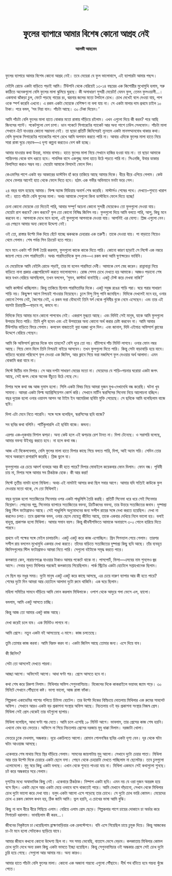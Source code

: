 <div align=center>
<img src=https://images.prothomalo.com/prothomalo-bangla%2F2022-06%2F4efe9135-b492-4aa6-a527-3c469c70f28f%2FUntitled_13.png?rect=0%2C58%2C306%2C161&w=1200&ar=40%3A21&auto=format%2Ccompress&ogImage=true&mode=crop&overlay=&overlay_position=bottom&overlay_width_pct=1 />
<br><br>
<h1>ফুলের ব্যাপারে আমার বিশেষ কোনো আগ্রহ নেই</h1> 
<h4>আলভী আহমেদ</h4>
<br><br>
</div>

ফুলের ব্যাপারে আমার বিশেষ কোনো আগ্রহ নেই। তবে মেয়েরা যে ফুল ভালোবাসে, এই ব্যাপারটা আমার পছন্দ।

বেইলি রোডে একটা বাড়িতে পড়াই আমি। টিউশনি থেকে বেরিয়েই ১৩-১৪ বছরের এক কিশোরীর মুখোমুখি হলাম, সরু কাঠিতে অনেকগুলো বেলি ফুলের মালা ঝুলিয়ে ঘুরছে। কী অসাধারণ সুন্দরী মেয়েটা! যেমন ফুল, তেমন ফুলওয়ালী...। একমাথা ঝাঁকড়া চুল, ফেটে পড়ছে গায়ের রং, ঝরনার জলের মতো টলটলে চোখ। চোখ দেখেই বলে দেওয়া যায়, পাপ ওকে স্পর্শ করেনি এখনো। এ রকম একটা মেয়েকে বেশিক্ষণ না বলা যায় না। সে একটা মালার দাম প্রথমে চাইল ১০ টাকা। পরে বলল, ‘সব নিয়া যান। পাঁচটা আছে। ৩০ টেকা দিয়েন।’

আমি পাঁচটা বেলি ফুলের মালা হাতে বোকার মতো রাস্তায় দাঁড়িয়ে রইলাম। এখন এগুলো দিয়ে কী করব? পরে আছি জিনসের প্যান্ট। পকেটগুলো বেশ চাপা। ডান পকেটে সিগারেটের প্যাকেট আর অন্য পাশে ঢাউস সেলফোন। পাঁচটা মালা সেখানে এঁটে যাওয়ার কোনো সম্ভাবনা নেই। তা ছাড়া প্রতিটি জিনিসেরই ন্যূনতম একটা মানসম্মানবোধ থাকার কথা। বেলি ফুলকে সিগারেটের প্যাকেটের পাশে রেখে আমি অপমান করতে পারি না। আবার এদিকে ফুলের মালা হাতে নিয়ে সারা রাস্তা ঘুরে বেড়াব—এ দৃশ্য কল্পনা করতেও বেশ কষ্ট হচ্ছে।

আমার যাওয়ার কথা উত্তরা, মামার বাসায়। হাতে ফুলের মালা নিয়ে সেখানে হাজির হওয়া যায় না। তা ছাড়া আমাকে শান্তিনগর থেকে বাস ধরতে হবে। পাবলিক বাসে একগুচ্ছ মালা হাতে উঠে পড়তে পারি না। সিএনজি, উবার ডাকার বিলাসিতা করাও সম্ভব নয়। মেয়েটা আমাকে বিপদেই ফেলে দিল।

কেএফসির পাশে একটা বড় আকারের ডাস্টবিন হাঁ করে তাকিয়ে আছে আমার দিকে। ধীরে ধীরে এগিয়ে গেলাম। কেউ দেখে ফেলার আগেই হাত থেকে ফেলে দিতে হবে। হঠাৎ এক গভীর অভিমানে মনটা ভরে গেল।

২৪ বছর বয়স হয়েছে আমার। ফিল্ম অ্যান্ড মিডিয়ায় অনার্স শেষ করেছি। মাস্টার্সও শেষের পথে। দেখতে–শুনতে খারাপ নই। হাতে পাঁচটা বেলি ফুলের মালা। অথচ আমাকে সেগুলো কিনা ডাস্টবিনে ফেলে দিতে হচ্ছে!

চেনা কোনো মেয়েকে তো দিতেই পারি, আবার সম্পূর্ণ অচেনা কোনো সুন্দরী মেয়েকেও তো ফুলগুলো দেওয়া যায়। মেয়েটা রাগ করবে? কেন করবে? ফুল তো কোনো নিষিদ্ধ জিনিস নয়। ফুলগুলো দিয়ে আমি বলতে পারি, আপু, কিছু মনে করবেন না। আপনাকে দেখে মনে হলো, এই ফুলগুলো আপনাকে দেওয়া যায়। আপনিই এর যোগ্য। প্লিজ এগুলো নেন। এর পেছনে আমার অন্য কোনো উদ্দেশ্য নেই।

ওই তো, রাস্তার উল্টো দিক দিয়ে হেঁটে যাচ্ছে ঝকঝকে চেহারার এক তরুণী। তাকে দেওয়া যায়। পা বাড়াতে গিয়েও থেমে গেলাম। শেষ পর্যন্ত সিন ক্রিয়েট হতে পারে।

মনে মনে একটা শর্ট লিস্ট তৈরি করলাম, ফুলগুলো কাকে কাকে দিতে পারি। কোনো কারণ ছাড়াই সে লিস্টে এক নম্বরে জায়গা পেয়ে গেল পারমিতাদি। অথচ পারমিতাদিকে ফুল দেব—এ রকম কথা আমি ঘুণাক্ষরেও ভাবিনি।

যে মেয়েটাকে আমি বেইলি রোডে পড়াই, তার মা হলেন পারমিতা দেবী। আমাকে বেশ স্নেহ করেন। রান্নাবান্না নিয়ে বাড়িতে নানা প্রকার এক্সপেরিমেন্ট করতে ভালোবাসেন। রোজ সেসব চেখে দেখতে হয় আমাকে। আজও পড়ানো শেষ করে যখন বেরিয়ে আসছিলাম, তখন বললেন, ‘সুমন, কাস্টার্ড বানাইছি। একটু টেস্ট করে দেখবা নাকি?’

আমি কাস্টার্ড খাচ্ছিলাম। কিন্তু তাকিয়ে ছিলাম পারমিতাদির দিকে। একটু সবুজ রঙের শাড়ি পরা। ঘরে পরার সাধারণ শাড়ি নয়। কিছুক্ষণ আগে নিশ্চয়ই শাওয়ার নিয়েছেন। চুলে বিন্দু বিন্দু পানি জমেছিল। দিদিকে দেখলেই মনে হয়, ওনার কোনো শৈশব নেই, কৈশোর নেই, এ রকম ভরা যৌবনেই তিনি স্বর্গ থেকে পৃথিবীর বুকে নেমে এসেছেন। এবং তার এই বয়সটা চিরস্থায়ী—বাড়বে না, কমবে না।

দিদিকে নিয়ে আমার মনে কোনো পাপবোধ নেই। একরাশ মুগ্ধতা আছে। এবং দিদিই সেই মানুষ, যাকে আমি ফুলগুলো উপহার দিতে পারি। তিনি খুশি হবেন এবং এই উপহারের অন্য কোনো অর্থ করার চেষ্টা করবেন না। আমি আবার টিউশনির বাড়িতে ফিরে গেলাম। কলবেল বাজাতেই বুয়া দরজা খুলে দিল। এবং জানাল, দিদি এইমাত্র অফিসার্স ক্লাবের উদ্দেশে বেরিয়ে গেছেন।

আমি কি অফিসার্স ক্লাবের দিকে যাব তাহলে? বেশি দূরে তো নয়। হাঁটাপথে পাঁচ মিনিট লাগবে। ওনার ফোন নম্বর আছে। গিয়ে ফোন দিলে তিনি নিশ্চয়ই বাইরে আসবেন। তখন ফুলগুলো দিতে পারি। কিন্তু সেটা বাড়াবাড়ি হয়ে যাবে। বাড়িতে ঘরোয়া পরিবেশে ফুল দেওয়া এক জিনিস, আর ক্লাবে গিয়ে ভরা মজলিশে ফুল দেওয়ার অর্থ আলাদা। এমন বোকামি করা যাবে না।

লিস্টে দ্বিতীয় নাম দিপার। সে আর দশটা সাধারণ মেয়ের মতো না। মেয়েদের যে শাড়ি–গয়নার ঘরোয়া একটা জগৎ আছে, সেই জগৎ থেকে অনেক উঁচুতে উঠে গেছে সে।

দিপার সঙ্গে কথা বন্ধ আজ দুমাস হলো। সিলি একটা বিষয় নিয়ে আমরা দুজন মুখ–দেখাদেখি বন্ধ করেছি। ঘটনা খুব সামান্য। আমরা একটা ফিল্ম অ্যাপ্রিসিয়েশন কোর্স করি। সেখানে মার্টিন স্করসিসের সিনেমা নিয়ে আলোচনা হচ্ছিল। বছর দুয়েক হলো ওনার ওয়ানস আপন আ টাইম ইন আমেরিকা ছবিটা মুক্তি পেয়েছে। সে ছবিকে আমি বলেছিলাম বাজে ছবি।

দিপা এটা মেনে নিতে পারেনি। সঙ্গে সঙ্গে বলেছিল, স্করসিসের ছবি বাজে?

সব ছবির কথা বলিনি। পার্টিকুলারলি এই ছবিটা বাজে। জঘন্য।

এরপর এক–দুকথায় বিশাল ঝগড়া। অন্য কেউ হলে এই ঝগড়ার রেশ টানত না। দিপা টেনেছে। ও সরাসরি বলেছে, আমার বক্তব্য উইথড্র করতে হবে। না হলে কথা বন্ধ।

আজ এই বিকেলবেলায়, বেলি ফুলের মালা হাতে দিপার কাছে গিয়ে বলতে পারি, দিপা, আই অ্যাম সরি। সেদিন তোর সাথে অকারণে রাগারাগি করেছি। প্লিজ ভুলে যা।

ফুলগুলোর এর চেয়ে আদর্শ ব্যবহার আর কী হতে পারে? দিপার মোবাইলে কয়েকবার ফোন দিলাম। ফোন বন্ধ। পৃথিবী চায় না, দিপার সঙ্গে আমার সব ঠিকঠাক হোক। কী আর করা!

লিস্টে তৃতীয় নামটা হলো মিথিলা। অথচ এই নামটাই আসার কথা ছিল সবার আগে। আমার যদি সত্যিই কাউকে ফুল দেওয়ার মতো থাকে, সে তো মিথিলাই।

বছর দুয়েক হলো সত্যজিতের সিনেমার ওপর একটা পাণ্ডুলিপি তৈরি করছি। প্রতিটি সিনেমা ধরে ধরে সেই সিনেমার বিশ্লেষণ। পেছনের গল্প, সিনেমার ব্যাপারে সত্যজিতের বক্তব্য, ক্রিটিকদের বক্তব্য, তার উত্তরে সত্যজিতের জবাব। দুষ্পাপ্র্য কিছু স্টিল ফটোগ্রাফও আছে। সেই পাণ্ডুলিপি অনুমোদনের জন্য সন্দীপ রায়ের সঙ্গে দেখা করতে হয়েছিল। দেখা না করলেও চলত। তবে প্রকাশক বলল, ওনার ছেলে যেহেতু জীবিত আছে, তাকে একবার দেখিয়ে নিলে ভালো হয়। বলাই বাহুল্য, প্রকাশক হলো মিথিলা। আমার সমান বয়স। কিন্তু জীবনীশক্তিতে আমাকে অনায়াসে ৩-০ গোলে হারিয়ে দিতে পারবে।

প্রথমে ওই পক্ষের সঙ্গে মেইল চালাচালি। একটু একটু করে কাজ এগোচ্ছিল। গ্রিন সিগন্যাল পেয়ে গেলাম। তারপর সন্দীপ রায় বললেন মুখোমুখি একবার দেখা করতে। তাঁদের বাড়িতে সত্যজিতের দুষ্পাপ্র্য কিছু ছবি আছে। তাঁর ব্যবহৃত জিনিসগুলোর স্টিল ফটোগ্রাফও আমরা নিতে পারি। সেগুলো বইটাকে সমৃদ্ধ করতে পারে।

কলকাতা কেন, নারায়ণগঞ্জে যাওয়ার টাকাও আমার পকেটে থাকে না। পাসপোর্ট, ভিসা—এসবের নাম শুনলেও জ্বর আসে। সেবার মূলত মিথিলার গরজেই কলকাতায় গিয়েছিলাম। পার্ক স্ট্রিটের একটা হোটেলে সপ্তাহখানেক ছিলাম।

সে ছিল বড় মধুর সময়। দুটো মানুষ একটু একটু করে কাছে আসছে, এর চেয়ে দারুণ ব্যাপার আর কী হতে পারে? শেষের দুটো দিন আমরা আর হোটেলে আলাদা দুটো রুমে থাকিনি। এক ঘরে ছিলাম।

মহিলা সমিতির সামনে দাঁড়িয়ে আমি ফোন করলাম মিথিলাকে। ওপাশ থেকে আদুরে গলা ভেসে এল, হ্যালো।

বললাম, আমি একটু আসতে চাচ্ছি।

কিন্তু আজ তো আমার একটু কাজ আছে।

দেখা করেই চলে যাব। এক মিনিটও লাগবে না।

আমি প্রেসে। নতুন একটা বই আসতেছে এ মাসে। কাজ চলতেছে।

তুমি তোমার কাজ করবা। আমি বিরক্ত করব না। একটা জিনিস আছে তোমার জন্য। এসে দিয়ে যাব।

কী জিনিস?

সেটা তো আসলেই দেখতে পারবা।

আচ্ছা আসো। অফিসেই আসো। আধা ঘণ্টা পর। প্রেসে আসতে হবে না।

কথা শেষ করে রিকশা নিলাম। মিথিলার অফিস সেগুনবাগিচায়। বিকেলের দিকে কাকরাইলে ভয়াবহ জ্যাম পড়ে। ৩০ মিনিটে সেখানে পৌঁছানো কষ্ট। ভাগ্য ভালো, আজ রাস্তা ফাঁকা।

শিল্পকলা একাডেমির পাশের গলিতে চিটাগং হোটেল। তার উল্টো দিকের বিল্ডিংয়ে দোতলায় মিথিলার এক রুমের সাবলেট অফিস। সেখানে আরও একটা বড় প্রকাশনা সংস্থার অফিস আছে। নিচতলায় ওই বড় প্রকাশনা সংস্থার নিজস্ব প্রেস। মিথিলা সেই প্রেস থেকেই তার বইগুলো ছাপায়।

মিথিলা বলেছিল, আধা ঘণ্টা পর যেতে। আমি চলে এসেছি ১৮ মিনিট আগে। ভাবলাম, তার প্রেসের কাজ শেষ হয়নি। এখনো বোধ হয় ভেতরে। অফিসে না গিয়ে নিচতলায় প্রেসের দরজায় মৃদু ধাক্কা দিলাম। দরজাটা খোলা।

ভেতরে ঢুকে দেখলাম, অন্ধকার। দূরে একচিলতে আলো। রোমান পোলনস্কির ছবির একটা দৃশ্য যেন। দূর থেকে ঘটাং ঘটাং আওয়াজ আসছে।

একেবারে শেষ মাথায় গিয়ে স্থির দাঁড়িয়ে গেলাম। সামনের জায়গাটায় মৃদু আলো। সেখানে দুটো চেয়ার পাতা। মিথিলা আর তার উল্টো দিকে চেয়ারে একটা ছেলে বসা। পেছন থেকে চেহারাটা দেখতে পাচ্ছিলাম না ছেলেটার। তবে চুলগুলো এলোমেলো। মৃদু স্বরে কিছু একটা বলছে। এখান থেকে শুনতে পাওয়া যায় না। মিথিলা একমনে সেই কথাগুলো শুনছে। চট করে অন্ধকারে সরে গেলাম।

দৃশ্যটার মধ্যে অস্বাভাবিক কিছু নেই। একেবারে ঠিকঠাক। নিষ্পাপ একটা ছবি। এমন নয় যে ওরা দুজন অন্তরঙ্গ হয়ে বসে ছিল। একটা ছেলে আর একটা মেয়ে ওভাবে বসে থাকতেই পারে। আমি যেখানে দাঁড়ানো, সেখান থেকে মিথিলার চোখ দুটো ভালো করে দেখা যায়। হলুদ একটা আলো এসে পড়েছে তার চোখে। সে দুটো চোখ ভারি কোমল। মেয়েদের চোখ এ রকম কোমল কখন হয়, ঠিক জানি আমি। ভুল হয়নি, এ চোখের ভাষা আমি বুঝি।

কিছু না বলে ধীরে ধীরে পিছিয়ে এলাম। বেরিয়ে এলাম প্রেস ছেড়ে। শিল্পকলার পাশে চায়ের দোকানে চা অর্ডার করে সিগারেট ধরালাম। ভাবছিলাম কী করব...।

জীবনের নিকৃষ্টতম চা খেয়েছিলাম ব্রাহ্মণবাড়িয়ার এক রেলস্টেশনে। বমি এসে গিয়েছিল চায়ে চুমুক দিয়ে। কিন্তু আজকের চা-টা মনে হলো সেটাকেও ছাড়িয়ে যাবে।

আমার জীবনে কখনো কোনো উদ্দেশ্য ছিল না। সব সময় ভেবেছি, বাতাসে ভেসে বেড়াব। কলকাতায় মিথিলার কোমল চোখ দুটো দেখে অন্য রকম কিছু একটা ভাবতে ইচ্ছা হয়েছিল। কিন্তু সেগুনবাগিচার ওই অন্ধকার প্রেসে সেই চোখ দুটো চুরি হয়ে গেছে। সেগুলো আর আমার নয়। অন্য কারও।

আমার হাতে পাঁচটা বেলি ফুলের মালা। কোনো এক অজানা গন্তব্যে এগুলো পৌঁছাবে। দীর্ঘ পথ হাঁটতে হবে গন্তব্য খুঁজে পেতে।
